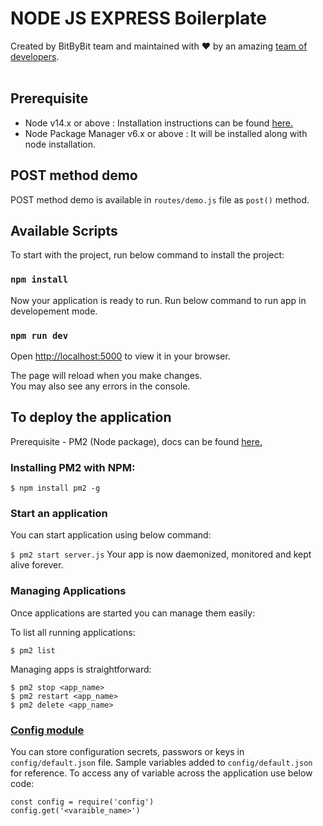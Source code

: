# NODE JS EXPRESS Boilerplate

<div>
  Created by BitByBit team and maintained with ❤️ by an amazing <a href="https://www.hackerearth.com/challenges/hackathon/airbus-aerothon-40-finale/dashboard/1bfeeee/team/">team of developers</a>.
</div><br />

## Prerequisite

- Node v14.x or above : Installation instructions can be found [here.](https://nodejs.dev/learn/how-to-install-nodejs)
- Node Package Manager v6.x or above : It will be installed along with node installation.

## POST method demo

POST method demo is available in `routes/demo.js` file as `post()` method.

## Available Scripts

To start with the project, run below command to install the project:

### `npm install`

Now your application is ready to run. Run below command to run app in developement mode.

### `npm run dev`

Open [http://localhost:5000](http://localhost:5000) to view it in your browser.

The page will reload when you make changes.\
You may also see any errors in the console.

## To deploy the application

Prerequisite - PM2 (Node package), docs can be found [here.](https://www.npmjs.com/package/pm2)

### Installing PM2 with NPM:

`$ npm install pm2 -g`

### Start an application

You can start application using below command:

`$ pm2 start server.js`
Your app is now daemonized, monitored and kept alive forever.

### Managing Applications

Once applications are started you can manage them easily:

To list all running applications:

`$ pm2 list`

Managing apps is straightforward:

`$ pm2 stop <app_name>` \
`$ pm2 restart <app_name>`\
`$ pm2 delete <app_name>`

### [Config module](https://www.npmjs.com/package/config)

You can store configuration secrets, passwors or keys in `config/default.json` file. Sample variables added to `config/default.json` for reference. To access any of variable across the application use below code:

`const config = require('config')` \
`config.get('<varaible_name>')`

